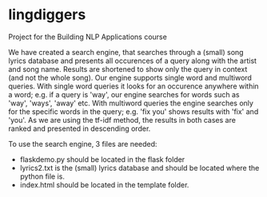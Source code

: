 # lingdiggers
Project for the Building NLP Applications course

We have created a search engine, that searches through a (small) song lyrics database and presents all occurences of a query along with the artist and song name. Results are shortened to show only the query in context (and not the whole song).
Our engine supports single word and multiword queries. With single word queries it looks for an occurence anywhere within a word; e.g. if a query is 'way', our engine searches for words such as 'way', 'ways', 'away' etc. With multiword queries the engine searches only for the specific words in the query; e.g. 'fix you' shows results with 'fix' and 'you'.
As we are using the tf-idf method, the results in both cases are ranked and presented in descending order.

To use the search engine, 3 files are needed:
- flaskdemo.py should be located in the flask folder
- lyrics2.txt is the (small) lyrics database and should be located where the python file is.
- index.html should be located in the template folder.
